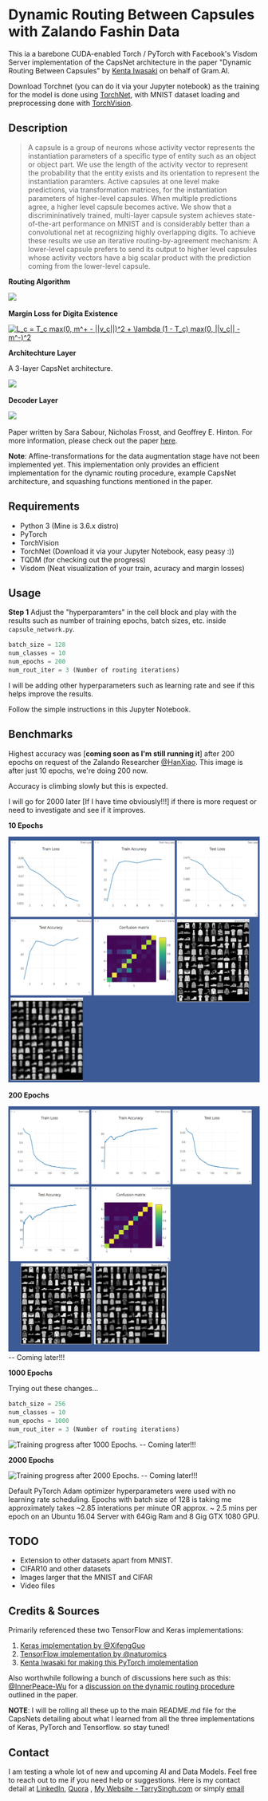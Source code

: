 # Dynamic Routing Between Capsules with Zalando Fashin Data

This ia a barebone CUDA-enabled Torch / PyTorch with Facebook's Visdom Server implementation of the CapsNet architecture in the paper "Dynamic Routing Between Capsules" by [Kenta Iwasaki](https://github.com/iwasaki-kenta) on behalf of Gram.AI.

Download Torchnet (you can do it via your Jupyter notebook) as the training for the model is done using [TorchNet](https://github.com/pytorch/tnt), with MNIST dataset loading and preprocessing done with [TorchVision](https://github.com/pytorch/vision).

## Description

> A capsule is a group of neurons whose activity vector represents the instantiation parameters of a specific type of entity such as an object or object part. We use the length of the activity vector to represent the probability that the entity exists and its orientation to represent the instantiation paramters. Active capsules at one level make predictions, via transformation matrices, for the instantiation parameters of higher-level capsules. When multiple predictions agree, a higher level capsule becomes active. We show that a discrimininatively trained, multi-layer capsule system achieves state-of-the-art performance on MNIST and is considerably better than a convolutional net at recognizing highly overlapping digits. To achieve these results we use an iterative routing-by-agreement mechanism: A lower-level capsule prefers to send its output to higher level capsules whose activity vectors have a big scalar product with the prediction coming from the lower-level capsule.

**Routing Algorithm**


<img src="https://github.com/TarrySingh/Artificial-Intelligence-Deep-Learning-Machine-Learning-Tutorials/blob//master/deep-learning/CapsNET/PyTorch_Implementation/images/routing_algorithm.png">

**Margin Loss for Digita Existence**

<a href="https://www.codecogs.com/eqnedit.php?latex=L_c&space;=&space;T_c&space;max(0,&space;m^&plus;&space;-&space;||v_c||)^2&space;&plus;&space;\lambda&space;(1&space;-&space;T_c)&space;max(0,&space;||v_c||&space;-&space;m^-)^2" target="_blank"><img src="https://latex.codecogs.com/gif.latex?L_c&space;=&space;T_c&space;max(0,&space;m^&plus;&space;-&space;||v_c||)^2&space;&plus;&space;\lambda&space;(1&space;-&space;T_c)&space;max(0,&space;||v_c||&space;-&space;m^-)^2" title="L_c = T_c max(0, m^+ - ||v_c||)^2 + \lambda (1 - T_c) max(0, ||v_c|| - m^-)^2" /></a>

**Architechture Layer**

A 3-layer CapsNet architecture.

<img src="https://github.com/TarrySingh/Artificial-Intelligence-Deep-Learning-Machine-Learning-Tutorials/blob/master/deep-learning/CapsNET/PyTorch_Implementation/images/architecture.png">

**Decoder Layer**

<img src="https://github.com/TarrySingh/Artificial-Intelligence-Deep-Learning-Machine-Learning-Tutorials/blob/master/deep-learning/CapsNET/PyTorch_Implementation/images/decoder_layer.png">

Paper written by Sara Sabour, Nicholas Frosst, and Geoffrey E. Hinton. For more information, please check out the paper [here](https://arxiv.org/abs/1710.09829).

__Note__: Affine-transformations for the data augmentation stage have not been implemented yet. This implementation only provides an efficient implementation for the dynamic routing procedure, example CapsNet architecture, and squashing functions mentioned in the paper.

## Requirements

* Python 3 (Mine is 3.6.x distro)
* PyTorch
* TorchVision
* TorchNet (Download it via your Jupyter Notebook, easy peasy :))
* TQDM (for checking out the progress)
* Visdom (Neat visualization of your train, acuracy and margin losses)

## Usage

**Step 1** Adjust the "hyperparamters" in the cell block and play with the results such as number of training epochs, batch sizes, etc. inside `capsule_network.py`.

```python
batch_size = 128
num_classes = 10
num_epochs = 200 
num_rout_iter = 3 (Number of routing iterations)
```
I will be adding other hyperparameters such as learning rate and see if this helps improve the results.

Follow the simple instructions in this Jupyter Notebook.

## Benchmarks

Highest accuracy was [**coming soon as I'm still running it**] after 200 epochs on request of the Zalando Researcher [@HanXiao](https://github.com/hanxiao). 
This image is after just 10 epochs, we're doing 200 now. 

Accuracy is climbing slowly but this is expected.

I will go for 2000 later [If I have time obviously!!!] if there is more request or need to investigate and see if it improves.

**10 Epochs**

![Training progress after 25 Epochs.](images/10.png)

**200 Epochs**

![Training progress after 100 Epochs.](images/200.png) -- Coming later!!!

**1000 Epochs**

Trying out these changes...

```python
batch_size = 256
num_classes = 10
num_epochs = 1000 
num_rout_iter = 3 (Number of routing iterations)
```

![Training progress after 1000 Epochs.](images/xx.png) -- Coming later!!!

**2000 Epochs**

![Training progress after 2000 Epochs.](images/xx.png) -- Coming later!!!

Default PyTorch Adam optimizer hyperparameters were used with no learning rate scheduling. Epochs with batch size of 128 is taking me approximately  takes ~2.85 interations per minute OR approx. ~ 2.5 mins per epoch on an Ubuntu 16.04 Server with 64Gig Ram and 8 Gig GTX 1080 GPU. 

## TODO

* Extension to other datasets apart from MNIST.
* CIFAR10 and other datasets
* Images larger that the MNIST and CIFAR
* Video files

## Credits & Sources

Primarily referenced these two TensorFlow and Keras implementations:
1. [Keras implementation by @XifengGuo](https://github.com/XifengGuo/CapsNet-Keras)
2. [TensorFlow implementation by @naturomics](https://github.com/naturomics/CapsNet-Tensorflow)
3. [Kenta Iwasaki for making this PyTorch implementation](https://github.com/iwasaki-kenta)

Also worthwhile following a bunch of discussions here such as this: [@InnerPeace-Wu](https://github.com/InnerPeace-Wu) for a [discussion on the dynamic routing procedure](https://github.com/XifengGuo/CapsNet-Keras/issues/1) outlined in the paper.

**NOTE**: I will be rolling all these up to the main README.md file for the CapsNets detailing about what I learned from all the three implementations of Keras, PyTorch and Tensorflow. so stay tuned!
## Contact

I am testing a whole lot of new and upcoming AI and Data Models. Feel free to reach out to me if you need help or suggestions.
Here is my contact detail at [LinkedIn](https://www.linkedin.com/in/tarrysingh/), [Quora](https://www.quora.com/profile/Tarry-Singh) , [My Website - TarrySingh.com](https://tarrysingh.com) or simply [email](tarry.singh@gmail.com)
